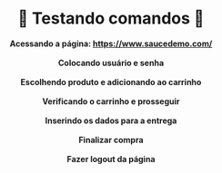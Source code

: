 <center><b><h1>🧪 Testando comandos 🧪</h1><p color='red'>

Acessando a página: https://www.saucedemo.com/
<br><br>
Colocando usuário e senha
<br><br>
Escolhendo produto e adicionando ao carrinho
<br><br>
Verificando o carrinho e prosseguir
<br><br>
Inserindo os dados para a entrega
<br><br>
Finalizar compra
<br><br>
Fazer logout da página
<br><br>